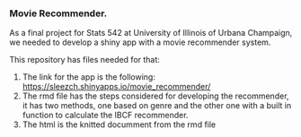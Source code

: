 ### Movie Recommender.

As a final project for Stats 542 at University of Illinois of Urbana Champaign, we needed to develop a shiny app with a movie recommender system. 

This repository has files needed for that: 

1. The link for the app is the following: https://sleezch.shinyapps.io/movie_recommender/ 
2. The rmd file has the steps considered for developing the recommender, it has two methods, one based on genre and the other one with a built in function to calculate the IBCF recommender.
3. The html is the knitted documment from the rmd file
